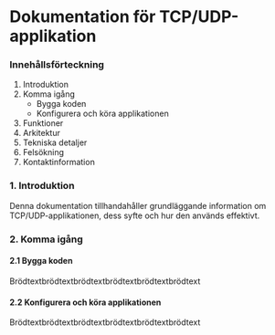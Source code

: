 # Dokumentation för TCP/UDP-applikation

### Innehållsförteckning
1. Introduktion
2. Komma igång
   * Bygga koden
   * Konfigurera och köra applikationen
3. Funktioner
4. Arkitektur
5. Tekniska detaljer
6. Felsökning
7. Kontaktinformation

### 1. Introduktion
Denna dokumentation tillhandahåller grundläggande information om TCP/UDP-applikationen, dess syfte och hur den används effektivt.

### 2. Komma igång
#### 2.1 Bygga koden
Brödtextbrödtextbrödtextbrödtextbrödtextbrödtext
#### 2.2 Konfigurera och köra applikationen
Brödtextbrödtextbrödtextbrödtextbrödtextbrödtext
